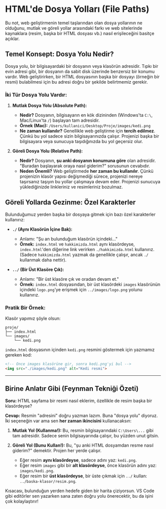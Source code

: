 # HTML'de Dosya Yolları (File Paths)

Bu not, web geliştirmenin temel taşlarından olan dosya yollarının ne olduğunu, mutlak ve göreli yollar arasındaki farkı ve web sitelerinde kaynaklara (resim, başka bir HTML dosyası vb.) nasıl erişileceğini basitçe açıklar.

## Temel Konsept: Dosya Yolu Nedir?

Dosya yolu, bir bilgisayardaki bir dosyanın veya klasörün adresidir. Tıpkı bir evin adresi gibi, bir dosyanın da sabit disk üzerinde benzersiz bir konumu vardır. Web geliştirirken, bir HTML dosyasının başka bir dosyayı (örneğin bir resmi) bulabilmesi için bu adresi doğru bir şekilde belirtmemiz gerekir.

### İki Tür Dosya Yolu Vardır:

1.  **Mutlak Dosya Yolu (Absolute Path):**
    - **Nedir?** Dosyanın, bilgisayarın en kök dizininden (Windows'ta `C:\`, Mac/Linux'ta `/`) başlayan tam adresidir.
    - **Örnek (Mac):** `/Users/kullanici/Desktop/Proje/images/kedi.png`
    - **Ne zaman kullanılır?** Genellikle web geliştirme için **tercih edilmez**. Çünkü bu yol sadece sizin bilgisayarınızda çalışır. Projenizi başka bir bilgisayara veya sunucuya taşıdığınızda bu yol geçersiz olur.

2.  **Göreli Dosya Yolu (Relative Path):**
    - **Nedir?** Dosyanın, **şu anki dosyanın konumuna göre** olan adresidir. "Buradan başlayarak oraya nasıl giderim?" sorusunun cevabıdır.
    - **Neden Önemli?** Web geliştirmede **her zaman bu kullanılır**. Çünkü projenizin klasör yapısı değişmediği sürece, projenizi nereye taşırsanız taşıyın bu yollar çalışmaya devam eder. Projenizi sunucuya yüklediğinizde linkleriniz ve resimleriniz bozulmaz.

## Göreli Yollarda Gezinme: Özel Karakterler

Bulunduğumuz yerden başka bir dosyaya gitmek için bazı özel karakterler kullanırız:

- **`./` (Aynı Klasörün İçine Bak):**
  - Anlamı: "Şu an bulunduğum klasörün içindeki..."
  - **Örnek:** `index.html` ve `hakkimizda.html` aynı klasördeyse, `index.html`'den diğerine link verirken `./hakkimizda.html` kullanırız. (Sadece `hakkimizda.html` yazmak da genellikle çalışır, ancak `./` kullanmak daha nettir).

- **`../` (Bir Üst Klasöre Çık):**
  - Anlamı: "Bir üst klasöre çık ve oradan devam et."
  - **Örnek:** `index.html` dosyasından, bir üst klasördeki `images` klasörünün içindeki `logo.png`'ye erişmek için `../images/logo.png` yolunu kullanırız.

### Pratik Bir Örnek:

Klasör yapımız şöyle olsun:
```
proje/
├── index.html
└── images/
    └── kedi.png
```

`index.html` dosyasının içinden `kedi.png` resmini göstermek için yazmamız gereken kod:

```html
<!-- Önce images klasörüne gir, sonra kedi.png'yi bul -->
<img src="./images/kedi.png" alt="Kedi resmi">
```

---

## Birine Anlatır Gibi (Feynman Tekniği Özeti)

**Soru:** HTML sayfama bir resmi nasıl eklerim, özellikle de resim başka bir klasördeyse?

**Cevap:** Resmin "adresini" doğru yazman lazım. Buna "dosya yolu" diyoruz. İki seçeneğin var ama sen **her zaman ikincisini** kullanacaksın:

1.  **Mutlak Yol (Kullanma!):** Bu, resmin bilgisayarındaki `C:\Users\...` gibi tam adresidir. Sadece senin bilgisayarında çalışır, bu yüzden unut gitsin.

2.  **Göreli Yol (Bunu Kullan!):** Bu, "şu anki HTML dosyamdan resme nasıl giderim?" demektir. Projen her yerde çalışır.
    -   Eğer resim **aynı klasördeyse**, sadece adını yaz: `kedi.png`.
    -   Eğer resim `images` gibi bir **alt klasördeyse**, önce klasörün adını yaz: `images/kedi.png`.
    -   Eğer resim bir **üst klasördeyse**, bir üste çıkmak için `../` kullan: `../baska-klasor/resim.png`.

Kısacası, bulunduğun yerden hedefe giden bir harita çiziyorsun. VS Code gibi editörler sen yazarken sana zaten doğru yolu önerecektir, bu da işini çok kolaylaştırır!

```